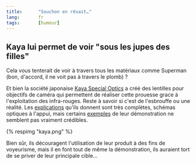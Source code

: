 ```yaml
--- 
title:      "Souchon en rêvait…" 
lang:       fr 
tags:       [humour]
---
```


## Kaya lui permet de voir "sous les jupes des filles"

Cela vous tenterait de voir à travers tous les matériaux comme Superman (bon, d'accord, il ne voit pas à travers le plomb) ?

Et bien la société japonaise [Kaya Special Optics](http://www.kaya-optics.com/) a créé des lentilles pour objectifs de caméra qui permettent de réaliser cette prouesse grace à l'exploitation des infra-rouges. Reste à savoir si c'est de l'esbrouffe ou une réalité. Les [explications](http://www.kaya-optics.com/products/how_it_works.htm) qu'ils donnent sont très complètes, schémas optiques à l'appui, mais certains [exemples](http://www.kaya-optics.com/products/applications.htm) de leur démonstration ne semblent pas vraiment crédibles.

{% respimg "kaya.png" %}

Bien sûr, ils découragent l'utilisation de leur produit à des fins de voyeurisme, mais il en font tout de même la démonstration, ils auraient tort de se priver de leur principale cible…
